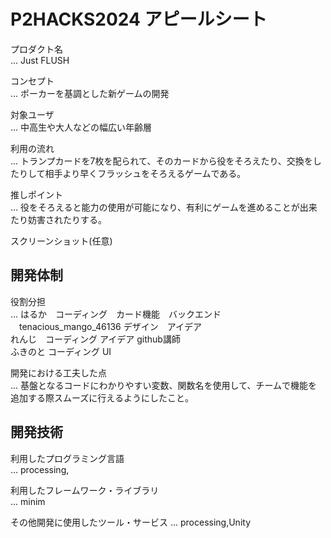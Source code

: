 # P2HACKS2024 アピールシート 

プロダクト名  
... Just FLUSH

コンセプト  
...  ポーカーを基調とした新ゲームの開発

対象ユーザ  
...  中高生や大人などの幅広い年齢層

利用の流れ  
...  トランプカードを7枚を配られて、そのカードから役をそろえたり、交換をしたりして相手より早くフラッシュをそろえるゲームである。

推しポイント  
...  役をそろえると能力の使用が可能になり、有利にゲームを進めることが出来たり妨害されたりする。

スクリーンショット(任意)  

## 開発体制  

役割分担  
...  はるか　コーディング　カード機能　バックエンド  
    　tenacious_mango_46136 デザイン　アイデア  
      れんじ　コーディング アイデア github講師  
      ふきのと コーディング UI  

開発における工夫した点  
...  基盤となるコードにわかりやすい変数、関数名を使用して、チームで機能を追加する際スムーズに行えるようにしたこと。

## 開発技術 

利用したプログラミング言語  
...  processing,

利用したフレームワーク・ライブラリ  
...  minim

その他開発に使用したツール・サービス
...  processing,Unity
